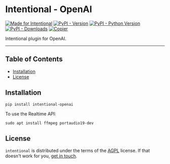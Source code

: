 # Intentional - OpenAI

[![Made for Intentional](https://img.shields.io/badge/made_for-intentional-blue)](https://intentional-ai.github.io/intentional/docs/home/)
[![PyPI - Version](https://img.shields.io/pypi/v/intentional-openai.svg)](https://pypi.org/project/intentional-openai)
[![PyPI - Python Version](https://img.shields.io/pypi/pyversions/intentional-openai.svg)](https://pypi.org/project/intentional-openai)
[![PyPI - Downloads](https://img.shields.io/pypi/dm/intentional-openai)](https://pypistats.org/packages/intentional-openai)
[![Copier](https://img.shields.io/endpoint?url=https://raw.githubusercontent.com/copier-org/copier/master/img/badge/badge-grayscale-inverted-border-orange.json)](https://github.com/copier-org/copier)

Intentional plugin for OpenAI.

-----

## Table of Contents

- [Installation](#installation)
- [License](#license)

## Installation

```console
pip install intentional-openai
```

To use the Realtime API:

```
sudo apt install ffmpeg portaudio19-dev
```

## License

`intentional` is distributed under the terms of the [AGPL](LICENSE.txt) license. If that doesn't work for you, [get in touch](mailto:github@zansara.dev).
